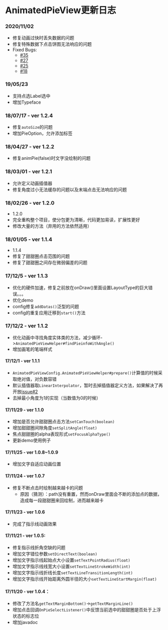 # AnimatedPieView更新日志

### 2020/11/02
 - 修复动画过快时丢失数据的问题
 - 修复特殊数据下点击饼图无法响应的问题
 - Fixed Bugs:
   - [#35](https://github.com/razerdp/AnimatedPieView/issues/35)
   - [#27](https://github.com/razerdp/AnimatedPieView/issues/27)
   - [#25](https://github.com/razerdp/AnimatedPieView/issues/25)
   - [#18](https://github.com/razerdp/AnimatedPieView/issues/18)

### 19/05/23
 - 支持点选Label选中
 - 增加Typeface

### 18/07/17 - ver 1.2.4
 - 修复`autoSize`的问题
 - 增加PieOption，允许添加标签
 
### 18/04/27 - ver 1.2.2
 - 修复animPie(false)时文字没绘制的问题

### 18/03/01 - ver 1.2.1
 - 允许定义动画插值器
 - 修复角度过小无法缓存的问题以及末端点击无法响应的问题

### 18/02/26 - ver 1.2.0
 - 1.2.0
 - 完全重构整个项目，使分包更为清晰，代码更加易读，扩展性更好
 - 修改大量的方法（弃用的方法依然适用）
 
### 18/01/05 - ver 1.1.4
 - 1.1.4
 - 修复了甜甜圈点击范围的问题
 - 修复了甜甜圈之间存在微弱偏差的问题

### 17/12/5 - ver 1.1.3
 - 优化的硬件加速，修复之前放在onDraw()里面设置LayoutType的巨大错误。。。
 - 优化demo
 - config修复`addDatas()`泛型的问题
 - config的重复应用迁移到`start()`方法

### 17/12/2 - ver 1.1.2
 - 优化动画中寻找角度实体类的方法，减少循环->`AnimatedPieViewHelper#findPieinfoWithAngle()`
 - 增加画笔的笔端样式

#### 17/12/1 - ver 1.1.1
 - `AnimatedPieViewConfig.AnimatedPieViewHelper#prepare()`计算值的时候采取绝对值，对负数容错
 - 默认插值器取`LinearInterpolator`，暂时去掉插值器定义方法，如果解决了再开放[issue#2](https://github.com/razerdp/AnimatedPieView/issues/2)
 - 去掉最小角度为1的实现（当数值为0的时候）

#### 17/11/29 - ver 1.1.0
 - 增加是否允许甜甜圈点击方法`setCanTouch(boolean)`
 - 增加甜甜圈间隙角度`setSplitAngle(float)`
 - 焦点甜甜圈的alpha表现形式`setFocusAlphaType()`
 - 更新demo使用例子

#### 17/11/25 - ver 1.0.8~1.0.9
 - 增加文字自适应动画位置

#### 17/11/24 - ver 1.0.7

 - 修复不断点击时绘制越来越卡的问题
    + 原因（猜测）：path没有重置，然而onDraw里面会不断的添加点的数据，造成每一段甜甜圈来回绘制，进而越来越卡

#### 17/11/23 - ver 1.0.6

 - 完成了指示线动画效果

#### 17/11/21 - ver 1.0.5:

  - 修复指示线折角空缺的问题
  - 增加文字错位参数`setDirectText(boolean)`
  - 增加文字指示线起始点大小设置`setTextPointRadius(float)`
  - 增加文字指示线线宽大小设置`setTextLineStrokeWidth(int)`
  - 增加文字指示线折线长度`setTextLineTransitionLength(int)`
  - 增加文字指示线开始距离外圆半径的大小`setTextLineStartMargin(float)`

#### 17/11/20 - ver 1.0.4：

  - 修改了方法名`getTextMarginBottom()`->`getTextMarginLine()`
  - 增加点击回调`OnPieSelectListener()`中反馈当前选中的甜甜圈是否处于上浮状态的标志位
  - 增加javadoc


